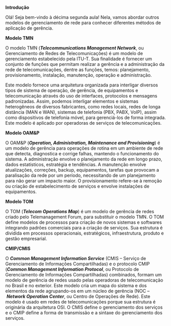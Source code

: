 **Introdução**

Olá! Seja bem-vindo à décima segunda aula! Nela, vamos abordar outros modelos de gerenciamento de rede para conhecer diferentes métodos de aplicação de gerência.

**Modelo TMN**

O modelo TMN (_**Telecommunications Management Network**_, ou Gerenciamento de Redes de Telecomunicações) é um modelo de gerenciamento estabelecido pela ITU-T. Sua finalidade é fornecer um conjunto de funções que permitam realizar a gerência e a administração da rede de telecomunicações, dentre as funções, temos: planejamento, provisionamento, instalação, manutenção, operação e administração.

Este modelo fornece uma arquitetura organizada para interligar diversos tipos de sistema de operação, de gerência, de equipamentos e telecomunicação através do uso de interfaces, protocolos e mensagens padronizadas. Assim, podemos interligar elementos e sistemas heterogêneos de diversos fabricantes, como redes locais, redes de longa distância (MAN e WAN), sistemas de telefonia (PBX, PABX, VoIP), assim como dispositivos de telefonia móvel, para gerenciá-los de forma integrada. Este modelo é aplicado por operadoras de serviços de telecomunicações.

**Modelo OAM&P**

O OAM&P (_**Operation, Administration, Maintenance and Provisioning**_) é um modelo de gerência para operações de rotina em um ambiente de rede que detecta, diagnostica e corrige falhas, mantendo o funcionamento do sistema. A administração envolve o planejamento da rede em longo prazo, dados estatísticos, estratégia e tendências. A manutenção envolve atualizações, correções, backup, equipamentos, tarefas que provocam a paralisação da rede por um período, necessitando de um planejamento para não gerar um impacto maior. O provisionamento refere-se à remoção ou criação de estabelecimento de serviços e envolve instalações de equipamentos.

**Modelo TOM**

O TOM (_**Telecom Operations Map**_) é um modelo de gerência de redes criado pelo Telemanagement Forum, para substituir o modelo TMN. O TOM define modelos de processos para criação de novos sistemas e softwares integrando padrões comerciais para a criação de serviços. Sua estrutura é dividida em processos operacionais, estratégicos, infraestrutura, produto e gestão empresarial.

**CMIP/CMIS**

O _**Common Management Information Service**_ (CMIS – Serviço de Gerenciamento de Informações Compartilhadas) e o protocolo CMIP (_**Common Management Information Protocol**_, ou Protocolo de Gerenciamento de Informações Compartilhadas) combinados, formam um modelo de gerência de redes usado pelas operadoras de telecomunicação no Brasil e no exterior. Este modelo cria um mapa do sistema e dos elementos da rede agrupando-os em um núcleo de gerência (NOC – _**Network Operation Center**_, ou Centro de Operações de Rede). Este modelo é usado em redes de telecomunicações porque sua estrutura é originária da arquitetura OSI. O CMIS define o gerenciamento dos serviços e o CMIP define a forma de transmissão e a sintaxe do gerenciamento dos serviços.